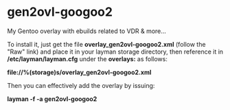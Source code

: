 gen2ovl-googoo2
===============

My Gentoo overlay with ebuilds related to VDR &amp; more...


To install it, just get the file <b>overlay_gen2ovl-googoo2.xml</b> (follow the "Raw" link) and place it in your layman storage directory, then reference it in <b>/etc/layman/layman.cfg</b> under the <b>overlays:</b> as follows:

<b>file://%(storage)s/overlay_gen2ovl-googoo2.xml</b>

Then you can effectively add the overlay by issuing:

<b>layman -f -a gen2ovl-googoo2</b>
